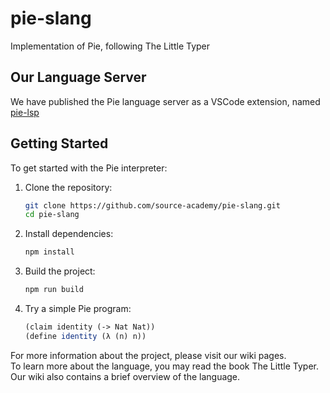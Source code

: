 # pie-slang
Implementation of Pie, following The Little Typer
## Our Language Server

We have published the Pie language server as a VSCode extension, named [pie-lsp](https://marketplace.visualstudio.com/items?itemName=DaoxinLi.pie-lsp&ssr=false#review-details)
## Getting Started

To get started with the Pie interpreter:

1. Clone the repository:
   ```bash
   git clone https://github.com/source-academy/pie-slang.git
   cd pie-slang
   ```

2. Install dependencies:
   ```bash
   npm install
   ```

3. Build the project:
   ```bash
   npm run build
   ```

4. Try a simple Pie program:
   ```scheme
   (claim identity (-> Nat Nat))
   (define identity (λ (n) n))
   ```
For more information about the project, please visit our wiki pages.  
To learn more about the language, you may read the book The Little Typer. Our wiki also contains a brief overview of the language.
